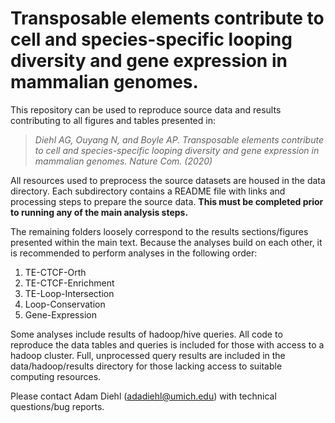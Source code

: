 # Transposable elements contribute to cell and species-specific looping diversity and gene expression in mammalian genomes.

This repository can be used to reproduce source data and results contributing to all figures and tables presented in:

>*Diehl AG, Ouyang N, and Boyle AP. Transposable elements contribute to cell and species-specific looping diversity and gene expression in mammalian genomes. Nature Com. (2020)*

All resources used to preprocess the source datasets are housed in the data directory. Each subdirectory contains a README file with links and processing steps to prepare the source data. **This must be completed prior to running any of the main analysis steps.**

The remaining folders loosely correspond to the results sections/figures presented within the main text. Because the analyses build on each other, it is recommended to perform analyses in the following order:

1. TE-CTCF-Orth
2. TE-CTCF-Enrichment
3. TE-Loop-Intersection
4. Loop-Conservation
5. Gene-Expression

Some analyses include results of hadoop/hive queries. All code to reproduce the data tables and queries is included for those with access to a hadoop cluster. Full, unprocessed query results are included in the data/hadoop/results directory for those lacking access to suitable computing resources.

Please contact Adam Diehl (adadiehl@umich.edu) with technical questions/bug reports.
